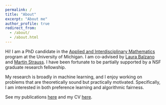```yaml
---
permalink: /
title: "About"
excerpt: "About me"
author_profile: true
redirect_from: 
  - /about/
  - /about.html
---
```


Hi! I am a PhD candidate in the [Applied and Interdisciplinary Mathematics](https://lsa.umich.edu/math/graduates/ph-d-programs/applied-and-interdisciplinary-mathematics--aim-.html) program at the University of Michigan. I am co-advised by [Laura Balzano](http://web.eecs.umich.edu/~girasole/) and [Martin Strauss](http://web.eecs.umich.edu/~martinjs/). I have been fortunate to be partially supported by a NSF graduate research fellowship.

My research is broadly in machine learning, and I enjoy working on problems that are theoretically sound but practically motivated. Specifically, I am interested in both preference learning and algorithmic fairness. 

See my publications [here](https://amandarg.github.io/publications/) and my CV [here](../files/Amanda_Bower_CV.pdf).

